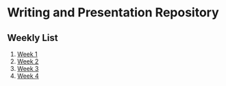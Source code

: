 # **Writing and Presentation Repository**

## Weekly List

1. [Week 1](https://github.com/abilsabili50/Writing-and-Presentation-Test/tree/main/week-1)
2. [Week 2](https://github.com/abilsabili50/Writing-and-Presentation-Test/tree/main/week-2)
3. [Week 3](https://github.com/abilsabili50/Writing-and-Presentation-Test/tree/main/week-3)
4. [Week 4](https://github.com/abilsabili50/Writing-and-Presentation-Test/tree/main/week-4)
